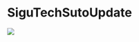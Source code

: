 # SiguTechSutoUpdate
[![](https://jitpack.io/v/pj505319243/SiguTechSutoUpdate.svg)](https://jitpack.io/#pj505319243/SiguTechSutoUpdate)
